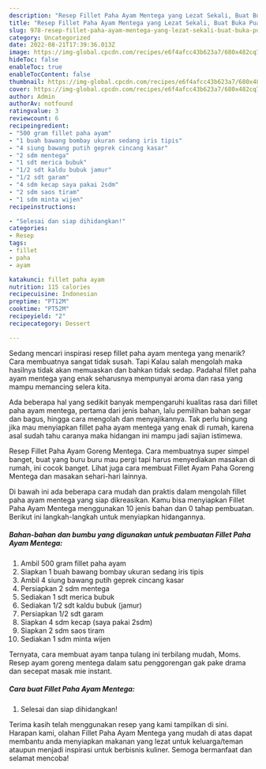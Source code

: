 ```yaml
---
description: "Resep Fillet Paha Ayam Mentega yang Lezat Sekali, Buat Buka Puasa Sempurna"
title: "Resep Fillet Paha Ayam Mentega yang Lezat Sekali, Buat Buka Puasa Sempurna"
slug: 978-resep-fillet-paha-ayam-mentega-yang-lezat-sekali-buat-buka-puasa-sempurna
category: Uncategorized
date: 2022-08-21T17:39:36.013Z
image: https://img-global.cpcdn.com/recipes/e6f4afcc43b623a7/680x482cq70/fillet-paha-ayam-mentega-foto-resep-utama.jpg
hideToc: false
enableToc: true
enableTocContent: false
thumbnail: https://img-global.cpcdn.com/recipes/e6f4afcc43b623a7/680x482cq70/fillet-paha-ayam-mentega-foto-resep-utama.jpg
cover: https://img-global.cpcdn.com/recipes/e6f4afcc43b623a7/680x482cq70/fillet-paha-ayam-mentega-foto-resep-utama.jpg
author: Admin
authorAv: notfound
ratingvalue: 3
reviewcount: 6
recipeingredient:
- "500 gram fillet paha ayam"
- "1 buah bawang bombay ukuran sedang iris tipis"
- "4 siung bawang putih geprek cincang kasar"
- "2 sdm mentega"
- "1 sdt merica bubuk"
- "1/2 sdt kaldu bubuk jamur"
- "1/2 sdt garam"
- "4 sdm kecap saya pakai 2sdm"
- "2 sdm saos tiram"
- "1 sdm minta wijen"
recipeinstructions:

- "Selesai dan siap dihidangkan!"
categories:
- Resep
tags:
- fillet
- paha
- ayam

katakunci: fillet paha ayam 
nutrition: 115 calories
recipecuisine: Indonesian
preptime: "PT12M"
cooktime: "PT52M"
recipeyield: "2"
recipecategory: Dessert

---
```



Sedang mencari inspirasi resep fillet paha ayam mentega yang menarik? Cara membuatnya sangat tidak susah. Tapi Kalau salah mengolah maka hasilnya tidak akan memuaskan dan bahkan tidak sedap. Padahal fillet paha ayam mentega yang enak seharusnya mempunyai aroma dan rasa yang mampu memancing selera kita.


Ada beberapa hal yang sedikit banyak mempengaruhi kualitas rasa dari fillet paha ayam mentega, pertama dari jenis bahan, lalu pemilihan bahan segar dan bagus, hingga cara mengolah dan menyajikannya. Tak perlu bingung jika mau menyiapkan fillet paha ayam mentega yang enak di rumah, karena asal sudah tahu caranya maka hidangan ini mampu jadi sajian istimewa.

Resep Fillet Paha Ayam Goreng Mentega. Cara membuatnya super simpel banget, buat yang buru buru mau pergi tapi harus menyediakan masakan di rumah, ini cocok banget. Lihat juga cara membuat Fillet Ayam Paha Goreng Mentega dan masakan sehari-hari lainnya.


Di bawah ini ada beberapa cara mudah dan praktis dalam mengolah fillet paha ayam mentega yang siap dikreasikan. Kamu bisa menyiapkan Fillet Paha Ayam Mentega menggunakan 10 jenis bahan dan 0 tahap pembuatan. Berikut ini langkah-langkah untuk menyiapkan hidangannya.

<!--inarticleads1-->

##### Bahan-bahan dan bumbu yang digunakan untuk pembuatan Fillet Paha Ayam Mentega:

1. Ambil 500 gram fillet paha ayam
1. Siapkan 1 buah bawang bombay ukuran sedang iris tipis
1. Ambil 4 siung bawang putih geprek cincang kasar
1. Persiapkan 2 sdm mentega
1. Sediakan 1 sdt merica bubuk
1. Sediakan 1/2 sdt kaldu bubuk (jamur)
1. Persiapkan 1/2 sdt garam
1. Siapkan 4 sdm kecap (saya pakai 2sdm)
1. Siapkan 2 sdm saos tiram
1. Sediakan 1 sdm minta wijen


Ternyata, cara membuat ayam tanpa tulang ini terbilang mudah, Moms. Resep ayam goreng mentega dalam satu penggorengan gak pake drama dan secepat masak mie instant. 

<!--inarticleads2-->

##### Cara buat Fillet Paha Ayam Mentega:


1. Selesai dan siap dihidangkan!



Terima kasih telah menggunakan resep yang kami tampilkan di sini. Harapan kami, olahan Fillet Paha Ayam Mentega yang mudah di atas dapat membantu anda menyiapkan makanan yang lezat untuk keluarga/teman ataupun menjadi inspirasi untuk berbisnis kuliner. Semoga bermanfaat dan selamat mencoba!
